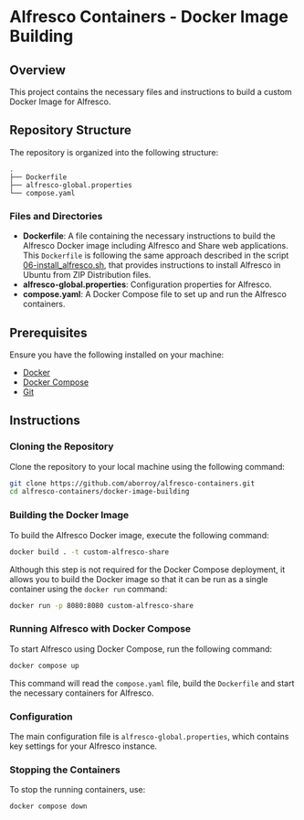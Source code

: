 # Alfresco Containers - Docker Image Building

## Overview

This project contains the necessary files and instructions to build a custom Docker Image for Alfresco.

## Repository Structure

The repository is organized into the following structure:

```
.
├── Dockerfile
├── alfresco-global.properties
└── compose.yaml
```

### Files and Directories

- **Dockerfile**: A file containing the necessary instructions to build the Alfresco Docker image including Alfresco and Share web applications. This `Dockerfile` is following the same approach described in the script [06-install_alfresco.sh](https://github.com/aborroy/alfresco-ubuntu-installer/blob/main/scripts/06-install_alfresco.sh), that provides instructions to install Alfresco in Ubuntu from ZIP Distribution files.
- **alfresco-global.properties**: Configuration properties for Alfresco.
- **compose.yaml**: A Docker Compose file to set up and run the Alfresco containers.

## Prerequisites

Ensure you have the following installed on your machine:

- [Docker](https://www.docker.com/get-started)
- [Docker Compose](https://docs.docker.com/compose/install/)
- [Git](https://git-scm.com/book/en/v2/Getting-Started-Installing-Git)

## Instructions

### Cloning the Repository

Clone the repository to your local machine using the following command:

```sh
git clone https://github.com/aborroy/alfresco-containers.git
cd alfresco-containers/docker-image-building
```

### Building the Docker Image

To build the Alfresco Docker image, execute the following command:

```sh
docker build . -t custom-alfresco-share
```

Although this step is not required for the Docker Compose deployment, it allows you to build the Docker image so that it can be run as a single container using the `docker run` command:

```sh
docker run -p 8080:8080 custom-alfresco-share
```

### Running Alfresco with Docker Compose

To start Alfresco using Docker Compose, run the following command:

```sh
docker compose up
```

This command will read the `compose.yaml` file, build the `Dockerfile` and start the necessary containers for Alfresco.

### Configuration

The main configuration file is `alfresco-global.properties`, which contains key settings for your Alfresco instance.

### Stopping the Containers

To stop the running containers, use:

```sh
docker compose down
```